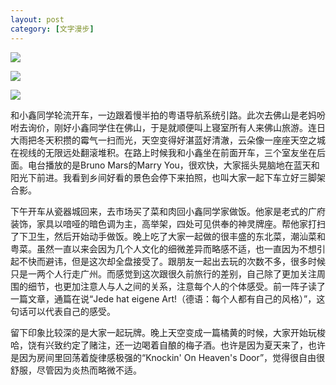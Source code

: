 ```yaml
---
layout: post
category: [文字漫步]
---
```


![](http://photos.tuchong.com/32890/l/2714466.jpg)

![](http://photos.tuchong.com/32890/l/2714461.jpg)

![](http://photos.tuchong.com/32890/l/2714467.jpg)

和小鑫同学轮流开车，一边跟着慢半拍的粤语导航系统引路。此次去佛山是老妈吩咐去询价，刚好小鑫同学住在佛山，于是就顺便叫上寝室所有人来佛山旅游。连日大雨把冬天积攒的霉气一扫而光，天空变得好湛蓝好清澈，云朵像一座座天空之城在视线的无限远处翻滚堆积。在路上时候我和小鑫坐在前面开车，三个室友坐在后面。电台播放的是Bruno Mars的Marry You，很欢快，大家摇头晃脑地在蓝天和阳光下前进。我看到乡间好看的景色会停下来拍照，也叫大家一起下车立好三脚架合影。

下午开车从瓷器城回来，去市场买了菜和肉回小鑫同学家做饭。他家是老式的广府装饰，家具以喑哑的暗色调为主，高举架，四处可见供奉的神灵牌座。帮他家打扫了下卫生，然后开始动手做饭。晚上吃了大家一起做的很丰盛的东北菜，潮汕菜和粤菜。虽然一直以来会因为几个人文化的细微差异而略感不适，也一直因为不想引起不快而避讳，但是这次却全盘接受了。跟朋友一起出去玩的次数不多，很多时候只是一两个人行走广州。而感觉到这次跟很久前旅行的差别，自己除了更加关注周围的细节，也更加注意人与人之间的关系，注意每个人的个体感受。前一阵子读了一篇文章，通篇在说“Jede hat eigene Art!（德语：每个人都有自己的风格）”，这句话可以代表自己的感受。

留下印象比较深的是大家一起玩牌。晚上天空变成一篇橘黄的时候，大家开始玩梭哈，饶有兴致约定了赌注，还一边喝着自酿的梅子酒。也许是因为夏天来了，也许是因为房间里回荡着旋律感极强的“Knockin' On Heaven's Door”，觉得很自由很舒服，尽管因为炎热而略微不适。
